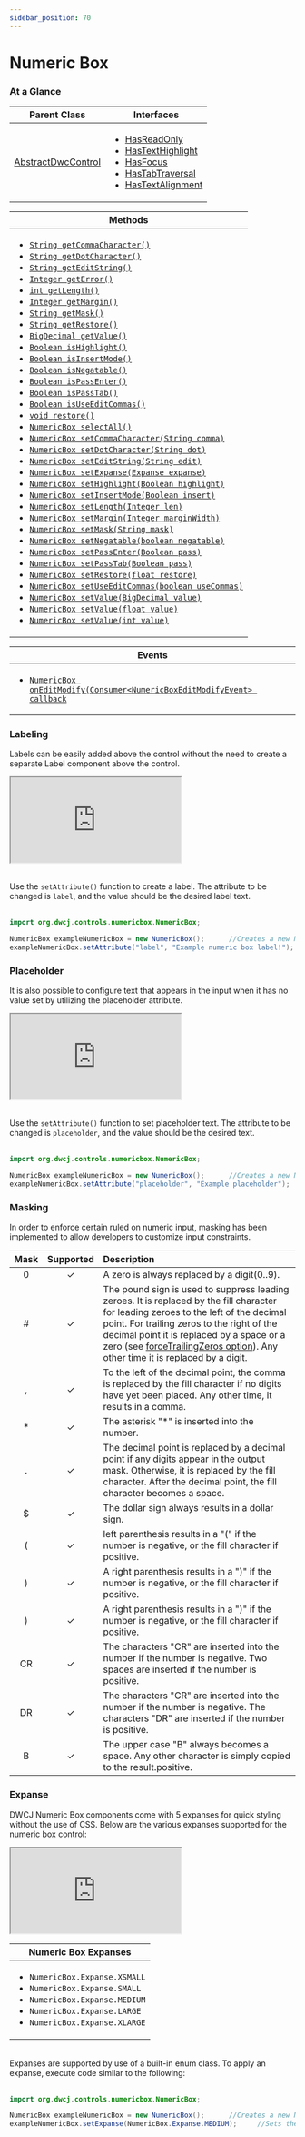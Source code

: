```yaml
---
sidebar_position: 70
---
```


# Numeric Box

### At a Glance

|Parent Class| Interfaces |
|------------|------------|
|[AbstractDwcControl](#)| <ul><li>[HasReadOnly](#)</li><li>[HasTextHighlight](#)</li><li>[HasFocus](#)</li><li>[HasTabTraversal](#)</li><li>[HasTextAlignment](#)</li></ul>|

| Methods |
|------------|
| <ul><li>[`String getCommaCharacter()`](#)</li><li>[`String getDotCharacter()`](#)</li><li>[`String getEditString()`](#)</li><li>[`Integer getError()`](#)</li><li>[`int getLength()`](#)</li><li>[`Integer getMargin()`](#)</li><li>[`String getMask()`](#)</li><li>[`String getRestore()`](#)</li><li>[`BigDecimal getValue()`](#)</li><li>[`Boolean isHighlight()`](#)</li><li>[`Boolean isInsertMode()`](#)</li><li>[`Boolean isNegatable()`](#)</li><li>[`Boolean isPassEnter()`](#)</li><li>[`Boolean isPassTab()`](#)</li><li>[`Boolean isUseEditCommas()`](#)</li><li>[`void restore()`](#)</li><li>[`NumericBox selectAll()`](#)</li><li>[`NumericBox setCommaCharacter(String comma)`](#)</li><li>[`NumericBox setDotCharacter(String dot)`](#)</li><li>[`NumericBox setEditString(String edit)`](#)</li><li>[`NumericBox setExpanse(Expanse expanse)`](#)</li><li>[`NumericBox setHighlight(Boolean highlight)`](#)</li><li>[`NumericBox setInsertMode(Boolean insert)`](#)</li><li>[`NumericBox setLength(Integer len)`](#)</li><li>[`NumericBox setMargin(Integer marginWidth)`](#)</li><li>[`NumericBox setMask(String mask)`](#)</li><li>[`NumericBox setNegatable(boolean negatable)`](#)</li><li>[`NumericBox setPassEnter(Boolean pass)`](#)</li><li>[`NumericBox setPassTab(Boolean pass)`](#)</li><li>[`NumericBox setRestore(float restore)`](#)</li><li>[`NumericBox setUseEditCommas(boolean useCommas)`](#)</li><li>[`NumericBox setValue(BigDecimal value)`](#)</li><li>[`NumericBox setValue(float value)`](#)</li><li>[`NumericBox setValue(int value)`](#)</li></ul>|


| Events |
|------------|
| <ul><li>[`NumericBox onEditModify(Consumer<NumericBoxEditModifyEvent> callback`](#)</li></ul> |

### Labeling

Labels can be easily added above the control without the need to create a separate Label component above the control. 

<iframe 
loading="lazy"
src='http://localhost:8888/webapp/dwcj_control_demos?class=org.dwcj.control_demos.numericboxdemos.NumericboxLabel' 
style={{"width": "100%", "height":"170px"}}></iframe><br/><br />

Use the `setAttribute()` function to create a label. The attribute to be changed is `label`, and the value should be the desired label text.  <br/><br />

```java
import org.dwcj.controls.numericbox.NumericBox;

NumericBox exampleNumericBox = new NumericBox();      //Creates a new NumericBox
exampleNumericBox.setAttribute("label", "Example numeric box label!");     //Gives the numeric box a label with the provided text
```

### Placeholder

It is also possible to configure text that appears in the input when it has no value set by utilizing the placeholder attribute.

<iframe 
loading="lazy"
src='http://localhost:8888/webapp/dwcj_control_demos?class=org.dwcj.control_demos.numericboxdemos.NumericboxPlaceholder' 
style={{"width": "100%", "height":"170px"}}></iframe><br/><br />

Use the `setAttribute()` function to set placeholder text. The attribute to be changed is `placeholder`, and the value should be the desired text.  <br/><br />

```java
import org.dwcj.controls.numericbox.NumericBox;

NumericBox exampleNumericBox = new NumericBox();      //Creates a new NumericBox
exampleNumericBox.setAttribute("placeholder", "Example placeholder");     //Gives the numeric box a placeholder with the provided text
```

### Masking

In order to enforce certain ruled on numeric input, masking has been implemented to allow developers to customize input constraints.

<table>
    <thead>
    <tr>
        <th align="center">Mask</th>
        <th align="center">Supported</th>
        <th align="left">Description</th>
    </tr>
    </thead>
    <tbody>
    <tr>
        <td align="center">0</td>
        <td align="center">✓</td>
        <td align="left">A zero is always replaced by a digit(0..9).</td>
    </tr>
    <tr>
        <td align="center">#</td>
        <td align="center">✓</td>
        <td align="left">The pound sign is used to suppress leading zeroes. It is replaced by the fill character for leading zeroes to the left of the decimal point. For trailing zeros to the right of the decimal point it is replaced by a space or a zero (see <a href="https://basishub.github.io/bbj-masks/docs/api/class/src/NumberMask/NumberMask.js~NumberMask.html" rel="nofollow">forceTrailingZeros option</a>). Any other time it is replaced by a digit.</td>
    </tr>
    <tr>
        <td align="center">,</td>
        <td align="center">✓</td>
        <td align="left">To the left of the decimal point, the comma is replaced by the fill character if no digits have yet been placed. Any other time, it results in a comma.</td>
    </tr>
    <tr>
        <td align="center">*</td>
        <td align="center">✓</td>
        <td align="left">The asterisk "*" is inserted into the number.</td>
    </tr>
    <tr>
        <td align="center">.</td>
        <td align="center">✓</td>
        <td align="left">The decimal point is replaced by a decimal point if any digits appear in the output mask. Otherwise, it is replaced by the fill character. After the decimal point, the fill character becomes a space.</td>
    </tr>
    <tr>
        <td align="center">$</td>
        <td align="center">✓</td>
        <td align="left">The dollar sign always results in a dollar sign.</td>
    </tr>
    <tr>
        <td align="center">(</td>
        <td align="center">✓</td>
        <td align="left">left parenthesis results in a "(" if the number is negative, or the fill character if positive.</td>
    </tr>
    <tr>
        <td align="center">)</td>
        <td align="center">✓</td>
        <td align="left">A right parenthesis results in a ")" if the number is negative, or the fill character if positive.</td>
    </tr>
    <tr>
        <td align="center">)</td>
        <td align="center">✓</td>
        <td align="left">A right parenthesis results in a ")" if the number is negative, or the fill character if positive.</td>
    </tr>
    <tr>
        <td align="center">CR</td>
        <td align="center">✓</td>
        <td align="left">The characters "CR" are inserted into the number if the number is negative. Two spaces are inserted if the number is positive.</td>
    </tr>
    <tr>
        <td align="center">DR</td>
        <td align="center">✓</td>
        <td align="left">The characters "CR" are inserted into the number if the number is negative. The characters "DR" are inserted if the number is positive.</td>
    </tr>
    <tr>
        <td align="center">B</td>
        <td align="center">✓</td>
        <td align="left">The upper case "B" always becomes a space. Any other character is simply copied to the result.positive.</td>
    </tr>
    </tbody>
</table>

### Expanse

DWCJ Numeric Box components come with 5 expanses for quick styling without the use of CSS.
Below are the various expanses supported for the numeric box control: <br/>

<iframe 
loading="lazy"
src='http://localhost:8888/webapp/dwcj_control_demos?class=org.dwcj.control_demos.numericboxdemos.NumericboxExpanses' 
style={{"width": "100%", "height":"125px"}}></iframe><br/>

|Numeric Box Expanses|
|-|
|<ul><li>```NumericBox.Expanse.XSMALL```</li><li>```NumericBox.Expanse.SMALL```</li><li>```NumericBox.Expanse.MEDIUM```</li><li>```NumericBox.Expanse.LARGE```</li><li>```NumericBox.Expanse.XLARGE```</li></ul>|

<br/>Expanses are supported by use of a built-in enum class. To apply an expanse, execute code similar to the following: <br/><br />

```java
import org.dwcj.controls.numericbox.NumericBox;

NumericBox exampleNumericBox = new NumericBox();      //Creates a new NumericBox
exampleNumericBox.setExpanse(NumericBox.Expanse.MEDIUM);     //Sets the numeric box's expanse to the medium size.
```
